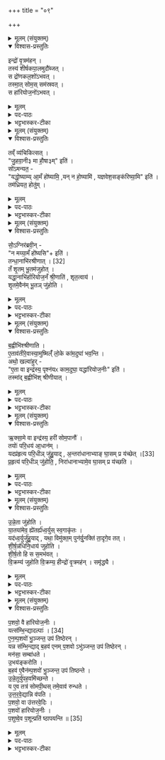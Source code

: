 +++
title = "०९"

+++

<details><summary>मूलम् (संयुक्तम्)</summary>

इन्द्रो॑ वृ॒त्रम॑ह॒न्तस्य॑ शीर्षकपा॒लमुदौ॑ब्ज॒त्स द्रो॑णकल॒शो॑ऽभव॒त्तस्मा॒त्सोम॒स्सम॑स्रव॒त्स हा॑रियोज॒नो॑ऽभव॒त्
</details>

<details open><summary>विश्वास-प्रस्तुतिः</summary>

इन्द्रो॑ वृ॒त्रम॑हन् ।  
तस्य॑ शीर्षकपा॒लमुदौ॑ब्जत् ।  
स द्रो॑णकल॒शो॑ऽभवत् ।  
तस्मा॒त् सोम॒स् सम॑स्रवत् ।  
स हा॑रियोज॒नो॑ऽभवत् ।  
</details>

<details><summary>मूलम्</summary>

इन्द्रो॑ वृ॒त्रम॑हन् ।  
तस्य॑ शीर्षकपा॒लमुदौ॑ब्जत् ।  
स द्रो॑णकल॒शो॑ऽभवत् ।  
तस्मा॒त् सोम॒स् सम॑स्रवत् ।  
स हा॑रियोज॒नो॑ऽभवत् ।  
</details>

<details><summary>पद-पाठः</summary>

इन्द्रः॑ । वृ॒त्रम् । अ॒ह॒न् ।   
तस्य॑ । शी॒र्‌ष॒क॒पा॒लमिति॑ शीर्‌ष-क॒पा॒लम् । उदिति॑ । औ॒ब्ज॒त् ।
सः । द्रो॒ण॒क॒ल॒श इति॑ द्रोण-क॒ल॒शः । अ॒भ॒व॒त् ।   
तस्मा॑त् । सोमः॑ । समिति॑ । अ॒स्र॒व॒त् ।   
सः । हा॒रि॒यो॒ज॒न इति॑ हारि-यो॒ज॒नः । अ॒भ॒व॒त् ।   
</details>

<details><summary>भट्टभास्कर-टीका</summary>

1इन्द्रो वृत्रमहन्नित्यादि ॥ शीर्षकपालं शिरःकपालमुदौब्जत् उत्तानं व्यवर्तत । तस्माद्द्रोणकलशभूतात् संस्रुतस्सोमो हारियोजनो ग्रहोभवत् । हरयो युज्यन्ते यस्य रथे स हरियोजनः, तद्देवत्यो हारियोजनः ॥
</details>

<details><summary>मूलम् (संयुक्तम्)</summary>

तव्व्ँय॑चिकित्सज्जु॒हवा॒नी(३) मा हौ॒षा(३) मिति॒ सो॑ऽमन्यत॒ यद्धो॒ष्याम्या॒मँ हो॑ष्यामि॒ यन्न हो॒ष्यामि॑ यज्ञवेश॒सङ्क॑रिष्या॒मीति॒ तम॑ध्रियत॒ होतुँ॒
</details>

<details open><summary>विश्वास-प्रस्तुतिः</summary>

तव्ँ व्य॑चिकित्सत् ।  
"जु॒हवा॒नी३ मा हौ॒षा३म्" इति॑ ।  
सो॑ऽमन्यत॒ -  
"यद्धो॒ष्याम्य् आ॒मँ हो॑ष्यामि॒ ,यन् न हो॒ष्यामि॑ , यज्ञवेश॒सङ्क॑रिष्या॒मि" इति॑ ।  
तम॑ध्रियत॒ होतु॑म् ।  
</details>

<details><summary>मूलम्</summary>

तव्ँ व्य॑चिकित्सत् ।  
"जु॒हवा॒नी३ मा हौ॒षा३म्" इति॑ ।  
सो॑ऽमन्यत॒ -  
"यद्धो॒ष्याम्य् आ॒मँ हो॑ष्यामि॒ ,यन् न हो॒ष्यामि॑ , यज्ञवेश॒सङ्क॑रिष्या॒मि" इति॑ ।  
तम॑ध्रियत॒ होतु॑म् ।  
</details>

<details><summary>पद-पाठः</summary>


तम् । वीति॑ । अ॒चि॒कि॒त्स॒त् ।   
जु॒हवा॒नी(३) । मा । हौ॒षा(३)म् । इति॑ ।   
सः । अ॒म॒न्य॒त॒ ।   
यत् । हो॒ष्या॒मि॒ । आ॒मम् । हो॒ष्या॒मि॒ । यत् । न । हो॒ष्यामि॑ । य॒ज्ञ॒वे॒श॒समिति॑ यज्ञ-वे॒श॒सम् । क॒रि॒ष्या॒मि॒ । इति॑ ।   
तम् । अ॒ध्रि॒य॒त॒ । होतु॑म् ।  
</details>

<details><summary>भट्टभास्कर-टीका</summary>

2तमित्यादि ॥ व्यचिकित्सत् विचारितवान् इमं किं जुहवानि मा हौषमिति । 'विचार्यमाणानाम्' इत्युदात्तः प्लुतः । कुतः पुनस्संशय इत्याह - सोमन्यतेत्यादि । यदि होष्यामि आममपक्वं असंस्कृतं हविर्हुतं स्यात् । अथ यदि न होष्यामि यज्ञवेशसं करिष्यामि यज्ञविनाशकारी स्याम् । 'अनसन्तान्नपुंसकात्' इत्यच्समासान्तः । यज्ञार्थं गृहीतस्याविनियोगो यज्ञविनाशः । प्रवृत्तयज्ञस्येन्द्रस्य हारियोजनार्थिनो हतवृत्रशिरसः स्रुतस्सोमो हारियोजनात्मा समवस्थित इति कृत्वा अथ तं सोमं होतुमेवाध्रियत अवातिष्ठत होष्याम्येवेति कृतावधारणोभवत् । धृङ् अवस्थाने, तौदादिकः, 'रिङ्शयग्लिङ्क्षु' ॥
</details>

<details><summary>मूलम् (संयुक्तम्)</summary>

सो॒॑ऽग्निर॑ब्रवी॒न्न मय्या॒मँ हो॑ष्य॒सीति॒ तन्धा॒नाभि॑रश्रीणात् [32]  
तँ शृ॒तम्भू॒तम॑जुहो॒द्यद्धा॒नाभि॑र्हारियोज॒नँ श्री॒णाति॑ शृत॒त्वाय॑ शृ॒तमे॒वैन॑म्भू॒तञ्जु॑होति
</details>

<details open><summary>विश्वास-प्रस्तुतिः</summary>

सो॒॑ऽग्निर॑ब्रवी॒न् -  
"न मय्या॒मँ हो॑ष्यसि"+ इति॑ ।  
तन्धा॒नाभि॑रश्रीणात् । [32]  
तँ शृ॒तम् भू॒तम॑जुहोत् ।  
यद्धा॒नाभि॑र्हारियोज॒नँ श्री॒णाति॑ , शृत॒त्वाय॑ ।  
शृ॒तमे॒वैन॑म् भू॒तञ् जु॑होति ।  
</details>

<details><summary>मूलम्</summary>

सो॒॑ऽग्निर॑ब्रवी॒न् -  
"न मय्या॒मँ हो॑ष्यसि"+ इति॑ ।  
तन्धा॒नाभि॑रश्रीणात् । [32]  
तँ शृ॒तम् भू॒तम॑जुहोत् ।  
यद्धा॒नाभि॑र्हारियोज॒नँ श्री॒णाति॑ , शृत॒त्वाय॑ ।  
शृ॒तमे॒वैन॑म् भू॒तञ् जु॑होति ।  
</details>

<details><summary>पद-पाठः</summary>

सः । अ॒ग्निः । अ॒ब्र॒वी॒त् ।   
न । मयि॑ । आ॒मम् । हो॒ष्य॒सि॒ । इति॑ ।   
तम् । धा॒नाभिः॑ । अ॒श्री॒णा॒त् । [32]  
तम् । शृ॒तम् । भू॒तम् । अ॒जु॒हो॒त् ।   
यत् । धा॒नाभिः॑ । हा॒रि॒यो॒ज॒नमिति॑ हारि-यो॒ज॒नम् । श्री॒णाति॑ । शृ॒त॒त्वायेति॑ शृत-त्वाय॑ ।
शृ॒तम् । ए॒व । ए॒न॒म् । भू॒तम् । जु॒हो॒ति॒ । 
  
</details>

<details><summary>भट्टभास्कर-टीका</summary>

3अथ सोग्निरब्रवीत् - मा मय्यामं अपक्वं हौषीरिति । अथ तं ग्रहं धानाभिरश्रीणात् पक्वमकरोत् । अथ तं शृतं भूतं पक्षं संजातं अजुहोत् । यदित्यादि । गतम् ॥
</details>

<details><summary>मूलम् (संयुक्तम्)</summary>

ब॒ह्वीभि॑श्श्रीणात्ये॒ताव॑तीरे॒वास्या॒मुष्मिल्ँ॑ लो॒के का॑म॒दुघा॑ भव॒न्त्यथो॒ खल्वा॑हुरे॒ता वा इन्द्र॑स्य॒ पृश्न॑यᳵ काम॒दुघा॒ यद्धा॑रियोज॒नीरिति॒ तस्मा॑द्ब॒ह्वीभि॑श्श्रीणीयाद
</details>

<details open><summary>विश्वास-प्रस्तुतिः</summary>

ब॒ह्वीभि॑श्श्रीणाति ।  
ए॒ताव॑तीरे॒वास्या॒मुष्मिल्ँ॑ लो॒के का॑म॒दुघा॑ भव॒न्ति ।  
अथो॒ खल्वा॑हुर् -  
"ए॒ता वा इन्द्र॑स्य॒ पृश्न॑यᳵ काम॒दुघा॒ यद्धा॑रियोज॒नीः" इति॑ ।  
तस्मा॑द् ब॒ह्वीभि॑श् श्रीणीयात् ।  
</details>

<details><summary>मूलम्</summary>

ब॒ह्वीभि॑श्श्रीणाति ।  
ए॒ताव॑तीरे॒वास्या॒मुष्मिल्ँ॑ लो॒के का॑म॒दुघा॑ भव॒न्ति ।  
अथो॒ खल्वा॑हुर् -  
"ए॒ता वा इन्द्र॑स्य॒ पृश्न॑यᳵ काम॒दुघा॒ यद्धा॑रियोज॒नीः" इति॑ ।  
तस्मा॑द् ब॒ह्वीभि॑श् श्रीणीयात् ।  
</details>

<details><summary>पद-पाठः</summary>

ब॒ह्वीभिः॑ । श्री॒णा॒ति॒ ।   
ए॒ताव॑तीः । ए॒व । अ॒स्य॒ । अ॒मुष्मि॑न् । लो॒के । का॒म॒दुघा॒ इति॑ काम-दुघाः॑ । भ॒व॒न्ति॒ ।   
अथो॒ इति॑ । खलु॑ । आ॒हुः॒ ।   
ए॒ताः । वै । इन्द्र॑स्य । पृश्ञ॑यः । का॒म॒दुघा॒ इति॑ काम-दुघाः॑ । यत् । हा॒रि॒यो॒ज॒नीरिति॑ हारि-यो॒ज॒नीः । इति॑ ।   
तस्मा॑त् । ब॒ह्वीभिः॑ । श्री॒णी॒या॒त् ।   
</details>

<details><summary>भट्टभास्कर-टीका</summary>

4बह्वीभिरित्यादि ॥ 'बह्वादिभ्यश्च' 'नित्यं छन्दसि' इति ङीष् । बह्वीभिर्धानाभिः श्रयणादेतावत्यः बह्व्यः पृश्नयः अस्य अमुष्मिन् भोगभूमौ कामदुघा भवन्ति । 'दुहः कब्धश्च' इति कप् । अथो इत्यादि । गतम् । हारियोजनसंबन्धिन्यो धाना हारियोजन्यः । 'वा छन्दसि' इति पूर्वसवर्णदीर्घत्वम् ॥
</details>

<details><summary>मूलम् (संयुक्तम्)</summary>

ऋक्सा॒मे वा इन्द्र॑स्य॒ हरी॑ सोम॒पानौ॒ तयोः॑ परि॒धय॑ आ॒धानय्ँ॒यदप्र॑हृत्य परि॒धीञ्जु॑हु॒याद॒न्तरा॑धानाभ्याम् [33]  
घा॒सम्प्र य॑च्छेत्प्र॒हृत्य॑ परि॒धीञ्जु॑होति॒ निरा॑धानाभ्यामे॒व घा॒सम्प्र य॑च्छत्य्
</details>

<details open><summary>विश्वास-प्रस्तुतिः</summary>

ऋ॒क्सा॒मे वा इन्द्र॑स्य॒ हरी॑ सोम॒पानौ॑ ।  
तयोः॑ परि॒धय॑ आ॒धान॑म् ।  
यदप्र॑हृत्य परि॒धीञ् जु॑हु॒याद् , अ॒न्तरा॑धानाभ्याङ् घा॒सम् प्र य॑च्छेत् ।[33]  
प्र॒हृत्य॑ परि॒धीञ् जु॑होति॒ , निरा॑धानाभ्यामे॒व घा॒सम् प्र य॑च्छति ।  
</details>

<details><summary>मूलम्</summary>

ऋ॒क्सा॒मे वा इन्द्र॑स्य॒ हरी॑ सोम॒पानौ॑ ।  
तयोः॑ परि॒धय॑ आ॒धान॑म् ।  
यदप्र॑हृत्य परि॒धीञ् जु॑हु॒याद् , अ॒न्तरा॑धानाभ्याङ् घा॒सम् प्र य॑च्छेत् ।[33]  
प्र॒हृत्य॑ परि॒धीञ् जु॑होति॒ , निरा॑धानाभ्यामे॒व घा॒सम् प्र य॑च्छति ।  
</details>


<details><summary>पद-पाठः</summary>

ऋ॒क्सा॒मे इत्यृ॑क्-सा॒मे । वै । इन्द्र॑स्य । हरी॒ इति॑ । सो॒म॒पाना॒विति॑ सोम-पानौ॑ ।   
तयोः॑ । प॒रि॒धय॒ इति॑ परि-धयः॑ । आ॒धान॒मित्या॑-धान॑म् ।   
यत् । अप्र॑हृ॒त्येत्यप्र॑-हृ॒त्य॒ । प॒रि॒धीनिति॑ परि-धीन् । जु॒हु॒यात् । अ॒न्तरा॑धानाभ्या॒मित्य॒न्तः-आ॒धा॒ना॒भ्या॒म् । [33]  घा॒सम् । प्रेति॑ । य॒च्छे॒त् ।   
प्र॒हृत्येति॑ प्र-हृत्य॑ । प॒रि॒धीनिति॑ परि-धीन् । जु॒हो॒ति॒ । निरा॑धानाभ्या॒मिति॒ निः-आ॒धा॒ना॒भ्या॒म् । ए॒व । घा॒सम् । प्रेति॑ । य॒च्छ॒ति॒ ।
</details>

<details><summary>भट्टभास्कर-टीका</summary>

5ऋक्सामे वा इत्यादि ॥ ऋक्सामे वा इन्द्रस्याश्वौ सोमपानौ सोमस्य पाता याभ्यामिन्द्रः । करणे ल्युट् । तयोः हर्योः परिधयः आधानं आधानस्थानीया अस्य गतखलीनकल्पाः । तस्माद्यदि परिधीत् अप्रहृत्य हारियोजनं जुहुयात् अथान्तराधानाभ्यां आस्यान्तर्गताधानाभ्यां घासप्रदानतुल्यं स्यात् । अदनीयस्तृणादिर्घासः । प्रहृत्येत्यादि । परिधीन् प्रहृत्य हारियोजनहोमः निर्गताधानाभ्यां घासप्रदानसमं भवति ॥
</details>

<details><summary>मूलम् (संयुक्तम्)</summary>

उन्ने॒ता जु॑होति या॒तया॑मेव॒ ह्ये॑तर्ह्य॑ध्व॒र्युस्स्व॒गाकृ॑तो॒ यद॑ध्व॒र्युर्जु॑हु॒याद्यथा॒ विमु॑क्त॒म्पुन॑र्यु॒नक्ति॑ ता॒दृगे॒व तच्छी॒र्षन्न॑धिनि॒धाय॑ जुहोति शीर्ष॒तो हि स स॒मभ॑वद्वि॒क्रम्य॑ जुहोति वि॒क्रम्य॒ हीन्द्रो॑ वृ॒त्रमह॒न्त्समृ॑द्ध्यै
</details>

<details open><summary>विश्वास-प्रस्तुतिः</summary>

उ॒न्ने॒ता जु॑होति ।  
या॒तया॑मेव॒ ह्ये॑तर्ह्य॑ध्व॒र्युस् स्व॒गाकृ॑तः ।  
यद॑ध्व॒र्युर्जु॑हु॒याद् , यथा॒ विमु॑क्त॒म् पुन॑र्यु॒नक्ति॑ ता॒दृगे॒व तत् ।  
शी॒र्ष॒न्न॑धिनि॒धाय॑ जुहोति ।  
शी॒र्ष॒तो हि स स॒मभ॑वत् ।  
वि॒क्रम्य॑ जुहोति वि॒क्रम्य॒ हीन्द्रो॑ वृ॒त्रमह॑न् । समृ॑द्ध्यै ।  
</details>

<details><summary>मूलम्</summary>

उ॒न्ने॒ता जु॑होति ।  
या॒तया॑मेव॒ ह्ये॑तर्ह्य॑ध्व॒र्युस् स्व॒गाकृ॑तः ।  
यद॑ध्व॒र्युर्जु॑हु॒याद् , यथा॒ विमु॑क्त॒म् पुन॑र्यु॒नक्ति॑ ता॒दृगे॒व तत् ।  
शी॒र्ष॒न्न॑धिनि॒धाय॑ जुहोति ।  
शी॒र्ष॒तो हि स स॒मभ॑वत् ।  
वि॒क्रम्य॑ जुहोति वि॒क्रम्य॒ हीन्द्रो॑ वृ॒त्रमह॑न् । समृ॑द्ध्यै ।  
</details>

<details><summary>पद-पाठः</summary>

उ॒न्ने॒तेत्यु॑त्-ने॒ता । जु॒हो॒ति॒ ।   
या॒तया॒मेति॑ या॒त-या॒मा॒ । इ॒व॒ । हि । ए॒तर्‌हि॑ । अ॒ध्व॒र्युः । स्व॒गाकृ॑त॒ इति॑ स्व॒गा-कृ॒तः॒ ।   
यत् । अ॒ध्व॒र्युः । जु॒हु॒यात् । यथा॑ । विमु॑क्त॒मिति॒ वि-मु॒क्त॒म् । पुनः॑ । यु॒नक्ति॑ । ता॒दृक् । ए॒व । तत् ।   
शी॒र्‌षन् । अ॒धि॒नि॒धायेत्य॑धि-नि॒धाय॑ । जु॒हो॒ति॒ ।   
शी॒र्‌ष॒तः । हि । सः । स॒मभ॑व॒दिति॑ सम्-अभ॑वत् ।   
वि॒क्रम्येति॑ वि-क्रम्य॑ । जु॒हो॒ति॒ । वि॒क्रम्येति॑ वि-क्रम्य॑ । हि ।  इन्द्रः॑ । वृ॒त्रम् । अ॒ह॒न् ।   
समृ॑द्ध्या॒ इति॒ सम्-ऋ॒द्ध्यै॒ ।   
</details>

<details><summary>भट्टभास्कर-टीका</summary>

6उन्नेतेति ॥ गतसार इवाध्वर्युरस्मिन् काले स्वगाकृतत्वात् अनुज्ञातस्वैरगतित्वात् । तस्माद्यदध्वर्युर्जुहुयात् विमुक्तस्य पुनर्योगसम तत्स्यात् । शीर्षन्नित्यादि । गतम् । वृत्रस्य शिरसः हारियोजनस्संभूतः । 'हि च' इति निघाताभावः । विक्रम्येति । अवष्टभ्यैव जुहोति, विक्रम्य खल्विन्द्रः वृत्रं हतवान् तस्मात्समृद्धचै भवति ।
पूर्ववन्निघाताभावः ॥
</details>

<details><summary>मूलम् (संयुक्तम्)</summary>

प॒शवो॒ वै हा॑रियोज॒नीर्यत्स॑म्भि॒न्द्यादल्पाः॑ [34]  
ए॒न॒म्प॒शवो॑ भु॒ञ्जन्त॒ उप॑ तिष्ठेर॒न्यन्न स॑म्भि॒न्द्याद्ब॒हव॑ एनम्प॒शवोऽभु॑ञ्जन्त॒ उप॑ तिष्ठेर॒न्मन॑सा॒ सम्बा॑धत उ॒भय॑ङ्करोति ब॒हव॑ ए॒वैन॑म्प॒शवो॑ भु॒ञ्जन्त॒ उप॑ तिष्ठन्त उन्ने॒तर्यु॑पह॒वमि॑च्छन्ते॒ य ए॒व तत्र॑ सोमपी॒थस्तमे॒वाव॑ रुन्धत उत्तरवे॒द्यान्नि व॑पति प॒शवो॒ वा उ॑त्तरवे॒दिᳶ प॒शवो॑ हारियोज॒नीᳶ प॒शुष्वे॒व प॒शून्प्रति॑ ष्ठापयन्ति ॥ [35]  
</details>

<details open><summary>विश्वास-प्रस्तुतिः</summary>

प॒शवो॒ वै हा॑रियोज॒नीः ।  
यत्स॑म्भि॒न्द्यादल्पाः॑ । [34]  
ए॒न॒म्प॒शवो॑ भु॒ञ्जन्त॒ उप॑ तिष्ठेरन् ।  
यन्न स॑म्भि॒न्द्याद् ब॒हव॑ एनम् प॒शवो ऽभु॑ञ्जन्त॒ उप॑ तिष्ठेरन् ।  
मन॑सा॒ सम्बा॑धते ।   
उ॒भय॑ङ्करोति ।  
ब॒हव॑ ए॒वैन॑म्प॒शवो॑ भु॒ञ्जन्त॒ उप॑ तिष्ठन्ते ।  
उ॒न्ने॒तुर्यु॑पह॒वमि॑च्छन्ते ।  
य ए॒व तत्र॑ सोमपी॒थस् तमे॒वाव॑ रुन्धते ।  
उ॒त्त॒र॒वे॒द्यान्नि व॑पति ।  
प॒शवो॒ वा उ॑त्तरवे॒दिः ।  
प॒शवो॑ हारियोज॒नीः ।  
प॒शुष्वे॒व प॒शून्प्रति॑ ष्ठापयन्ति ॥ [35]  
</details>

<details><summary>मूलम्</summary>

प॒शवो॒ वै हा॑रियोज॒नीः ।  
यत्स॑म्भि॒न्द्यादल्पाः॑ । [34]  
ए॒न॒म्प॒शवो॑ भु॒ञ्जन्त॒ उप॑ तिष्ठेरन् ।  
यन्न स॑म्भि॒न्द्याद् ब॒हव॑ एनम् प॒शवो ऽभु॑ञ्जन्त॒ उप॑ तिष्ठेरन् ।  
मन॑सा॒ सम्बा॑धते ।   
उ॒भय॑ङ्करोति ।  
ब॒हव॑ ए॒वैन॑म्प॒शवो॑ भु॒ञ्जन्त॒ उप॑ तिष्ठन्ते ।  
उ॒न्ने॒तुर्यु॑पह॒वमि॑च्छन्ते ।  
य ए॒व तत्र॑ सोमपी॒थस् तमे॒वाव॑ रुन्धते ।  
उ॒त्त॒र॒वे॒द्यान्नि व॑पति ।  
प॒शवो॒ वा उ॑त्तरवे॒दिः ।  
प॒शवो॑ हारियोज॒नीः ।  
प॒शुष्वे॒व प॒शून्प्रति॑ ष्ठापयन्ति ॥ [35]  
</details>


<details><summary>पद-पाठः</summary>

प॒शवः॑ । वै । हा॒रि॒यो॒ज॒नीरिति॑ हारि-यो॒ज॒नीः ।   
यत् । स॒म्भि॒न्द्यादिति॑ सम्-भि॒न्द्यात् । अल्पाः॑ । [34]  
ए॒न॒म् । प॒शवः॑ । भु॒ञ्जन्तः॑ । उपेति॑ । ति॒ष्ठे॒र॒न् ।   
यत् । न । स॒म्भि॒न्द्यादिति॑ सम्-भि॒न्द्यात् । ब॒हवः॑ । ए॒न॒म् । प॒शवः॑ । अभु॑ञ्जन्तः । उपेति॑ । ति॒ष्ठे॒र॒न् ।
मन॑सा । समिति॑ । बा॒ध॒ते॒ ।   
उ॒भय॑म् । क॒रो॒ति॒ ।   
ब॒हवः॑ । ए॒व । ए॒न॒म् । प॒शवः॑ । भु॒ञ्जन्तः॑ । उपेति॑ । ति॒ष्ठ॒न्ते॒ ।   
उ॒न्ने॒तरीत्यु॑त्-ने॒तरि॑ । उ॒प॒ह॒वमित्यु॑प-ह॒वम् । इ॒च्छ॒न्ते॒ ।   
यः । ए॒व । तत्र॑ । सो॒म॒पी॒थ इति॑ सोम-पी॒थः । तम् । ए॒व । अवेति॑ । रु॒न्ध॒ते॒ ।   
उ॒त्त॒र॒वे॒द्यामित्यु॑त्तर-वे॒द्याम् । नीति॑ । व॒प॒ति॒ ।   
प॒शवः॑ । वै । उ॒त्त॒र॒वे॒दिरित्यु॑त्तर-वे॒दिः ।   
प॒शवः॑ । हा॒रि॒यो॒ज॒नीरिति॑ हारि-यो॒ज॒नीः ।   
प॒शुषु॑ । ए॒व । प॒शून् । प्रतीति॑ । स्था॒प॒य॒न्ति॒ ॥ [35]  
</details>


<details><summary>भट्टभास्कर-टीका</summary>

7पशवो वा इत्यादि ॥ तद्धेतुत्वात्ताच्छब्द्यम् । ताः धाना भक्षणकाले यदि संभिन्द्यात् दन्तैः स्पृशेत् कुट्टयेद्वा अल्पाः पशवः क्षीरादिना एनं भुञ्जन्तः पालयन्तः उपतिष्ठेरन् संगच्छेयुः । संगतिकरण आत्मनेपदम् । असंभेदने बहवः पशवः अभुञ्जन्तः क्षीरादिशून्या उपतिष्ठेरन् । मनसेत्यादि । संबाधते संपीडयति । तथा कुर्वन् उभयं करोति संभेदनमसंभेदनं च । ततश्च बहवः पशव एनं भुञ्जन्त एवोपतिष्ठन्ते । उन्नेतरीत्यादि । उपहवोनुज्ञा । गतमन्यत् ॥

इति षष्ठे पञ्चमे नवमोवाकः ॥
</details>
